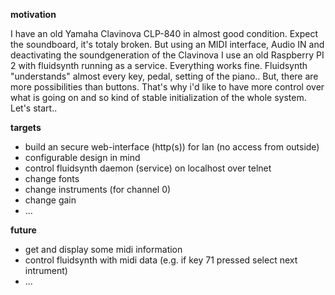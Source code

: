 **motivation**

I have an old Yamaha Clavinova CLP-840 in almost good condition. Expect the soundboard, it's totaly broken. But using an MIDI interface, Audio IN and deactivating the soundgeneration of the Clavinova I use an old Raspberry PI 2 with fluidsynth running as a service. Everything works fine. Fluidsynth "understands" almost every key, pedal, setting of the piano.. But, there are more possibilities than buttons. That's why i'd like to have more control over what is going on and so kind of stable initialization of the whole system.
Let's start..

**targets**
- build an secure web-interface (http(s)) for lan (no access from outside)
- configurable design in mind
- control fluidsynth daemon (service) on localhost over telnet
- change fonts
- change instruments (for channel 0)
- change gain
- ...

**future**
- get and display some midi information
- control fluidsynth with midi data (e.g. if key 71 pressed select next intrument)
- ...
